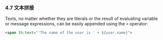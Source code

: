 ### 4.7 文本拼接

Texts, no matter whether they are literals or the result of evaluating variable or message expressions, can be easily appended using the `+` operator:
```html
<span th:text="'The name of the user is ' + ${user.name}">
```